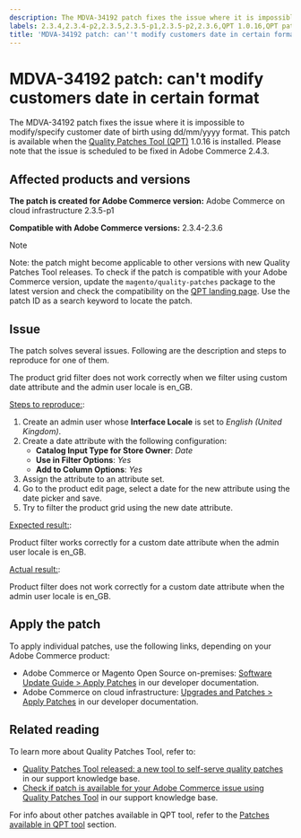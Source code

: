```yaml
---
description: The MDVA-34192 patch fixes the issue where it is impossible to modify/specify customer date of birth using dd/mm/yyyy format. This patch is available when the [Quality Patches Tool (QPT)](https://support.magento.com/hc/en-us/articles/360047139492) 1.0.16 is installed. Please note that the issue is scheduled to be fixed in Adobe Commerce 2.4.3.
labels: 2.3.4,2.3.4-p2,2.3.5,2.3.5-p1,2.3.5-p2,2.3.6,QPT 1.0.16,QPT patches,Magento Commerce,Magento Commerce Cloud,Quality Patches Tool,date of birth,support tools,Adobe Commerce,cloud infrastructure,on-premises,quality patches for Adobe Commerce,Magento Commerce,Magento Open Source
title: 'MDVA-34192 patch: can''t modify customers date in certain format'
---
```


# MDVA-34192 patch: can't modify customers date in certain format

The MDVA-34192 patch fixes the issue where it is impossible to modify/specify customer date of birth using dd/mm/yyyy format. This patch is available when the [Quality Patches Tool (QPT)](https://support.magento.com/hc/en-us/articles/360047139492) 1.0.16 is installed. Please note that the issue is scheduled to be fixed in Adobe Commerce 2.4.3.

## Affected products and versions

 **The patch is created for Adobe Commerce version:** Adobe Commerce on cloud infrastructure 2.3.5-p1

 **Compatible with Adobe Commerce versions:** 2.3.4-2.3.6

>[!NOTE]
>
 >Note: the patch might become applicable to other versions with new Quality Patches Tool releases. To check if the patch is compatible with your Adobe Commerce version, update the `magento/quality-patches` package to the latest version and check the compatibility on the [QPT landing page](https://devdocs.magento.com/quality-patches/tool.html#patch-grid). Use the patch ID as a search keyword to locate the patch.

## Issue

The patch solves several issues. Following are the description and steps to reproduce for one of them.

The product grid filter does not work correctly when we filter using custom date attribute and the admin user locale is en\_GB.

<u>Steps to reproduce:</u>:

1. Create an admin user whose **Interface Locale** is set to *English (United Kingdom)*.
1. Create a date attribute with the following configuration:
    * **Catalog Input Type for Store Owner**: *Date*
    * **Use in Filter Options**: *Yes*
    * **Add to Column Options**: *Yes*
1. Assign the attribute to an attribute set.
1. Go to the product edit page, select a date for the new attribute using the date picker and save.
1. Try to filter the product grid using the new date attribute.

<u>Expected result:</u>:

Product filter works correctly for a custom date attribute when the admin user locale is en\_GB.

<u>Actual result:</u>:

Product filter does not work correctly for a custom date attribute when the admin user locale is en\_GB.

## Apply the patch

To apply individual patches, use the following links, depending on your Adobe Commerce product:

* Adobe Commerce or Magento Open Source on-premises: [Software Update Guide > Apply Patches](https://devdocs.magento.com/guides/v2.4/comp-mgr/patching/mqp.html) in our developer documentation.
* Adobe Commerce on cloud infrastructure: [Upgrades and Patches > Apply Patches](https://devdocs.magento.com/cloud/project/project-patch.html) in our developer documentation.

## Related reading

To learn more about Quality Patches Tool, refer to:

* [Quality Patches Tool released: a new tool to self-serve quality patches](https://support.magento.com/hc/en-us/articles/360047139492) in our support knowledge base.
* [Check if patch is available for your Adobe Commerce issue using Quality Patches Tool](https://support.magento.com/hc/en-us/articles/360047125252) in our support knowledge base.

For info about other patches available in QPT tool, refer to the [Patches available in QPT tool](https://support.magento.com/hc/en-us/sections/360010506631-Patches-available-in-QPT-tool-) section.